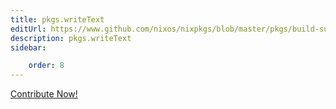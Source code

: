 ```yaml
---
title: pkgs.writeText
editUrl: https://www.github.com/nixos/nixpkgs/blob/master/pkgs/build-support/trivial-builders/default.nix#L185C15
description: pkgs.writeText
sidebar:

    order: 8
---
```


<a href="https://www.github.com/nixos/nixpkgs/blob/master/pkgs/build-support/trivial-builders/default.nix#L185C15">Contribute Now!</a>



